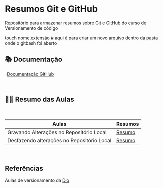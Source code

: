 # Resumos Git e GitHub

Repositório para armazenar resumos sobre Git e GitHub do curso de Versionamento de código

touch nome.extensão  # aqui é para criar um novo arquivo dentro da pasta onde o gitbash foi aberto

## 📚 Documentação
-[Documentação GitHub](https://docs.github.com/pt/get-started/writing-on-github)

<br>

## 👩‍💻 Resumo das Aulas
<br>

| Aulas | Resumos |
| ----- | ------- |
|Gravando Alterações no Repositório Local | [Resumo](Resumos/Aula01.md) |
|Desfazendo alterações no Repositório Local| [Resumo](Resumos/Aula02.md)

<br>

## Referências
Aulas de versionamento da [Dio](https://web.dio.me/course/versionamento-de-codigo-com-git-e-github/learning/3f9f2336-6fd5-44cb-ba39-d1a4f6448023?back=/track/potencia-tech-ifood-desenvolvimento-de-jogos&tab=undefined&moduleId=undefined)
